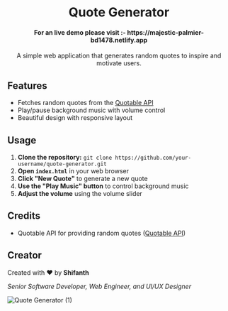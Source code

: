 <h1 align="center">Quote Generator</h1>

<h4 align="center">For an live demo please visit :- https://majestic-palmier-bd1478.netlify.app </h4>

<p align="center">A simple web application that generates random quotes to inspire and motivate users.</p>

## Features

- Fetches random quotes from the [Quotable API](https://api.quotable.io/random)
- Play/pause background music with volume control
- Beautiful design with responsive layout

## Usage

1. **Clone the repository:** `git clone https://github.com/your-username/quote-generator.git`
2. **Open `index.html`** in your web browser
3. **Click "New Quote"** to generate a new quote
4. **Use the "Play Music" button** to control background music
5. **Adjust the volume** using the volume slider

## Credits

- Quotable API for providing random quotes ([Quotable API](https://api.quotable.io/))

## Creator

Created with ❤️ by **Shifanth**

*Senior Software Developer, Web Engineer, and UI/UX Designer*



![Quote Generator (1)](https://github.com/shifanthjasim/Quote-Generator/assets/60750985/b20a4f84-8f00-4960-b2c8-23e28a066d30)
